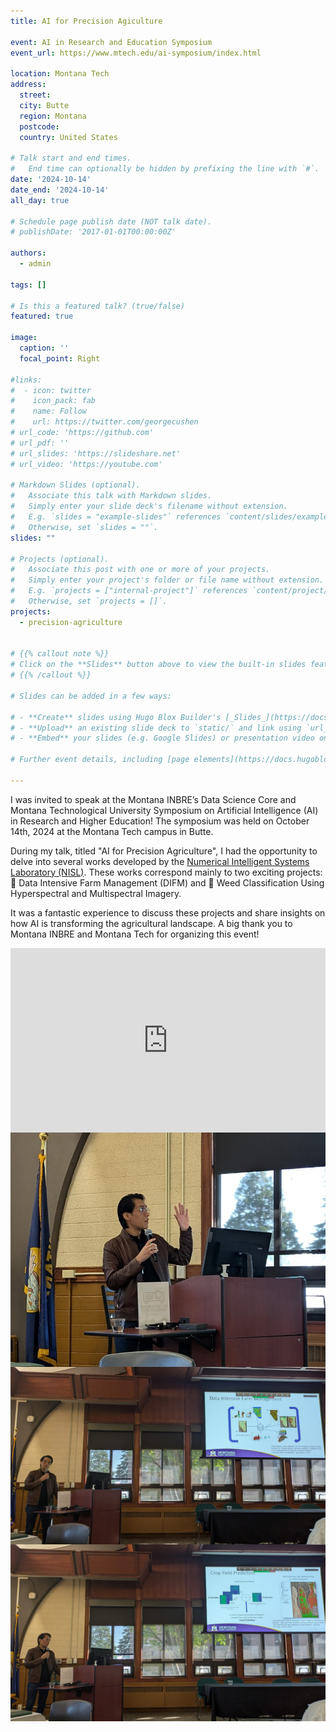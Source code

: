 ```yaml
---
title: AI for Precision Agiculture

event: AI in Research and Education Symposium
event_url: https://www.mtech.edu/ai-symposium/index.html

location: Montana Tech
address:
  street: 
  city: Butte
  region: Montana
  postcode: 
  country: United States

# Talk start and end times.
#   End time can optionally be hidden by prefixing the line with `#`.
date: '2024-10-14'
date_end: '2024-10-14'
all_day: true

# Schedule page publish date (NOT talk date).
# publishDate: '2017-01-01T00:00:00Z'

authors:
  - admin

tags: []

# Is this a featured talk? (true/false)
featured: true

image:
  caption: ''
  focal_point: Right

#links:
#  - icon: twitter
#    icon_pack: fab
#    name: Follow
#    url: https://twitter.com/georgecushen
# url_code: 'https://github.com'
# url_pdf: ''
# url_slides: 'https://slideshare.net'
# url_video: 'https://youtube.com'

# Markdown Slides (optional).
#   Associate this talk with Markdown slides.
#   Simply enter your slide deck's filename without extension.
#   E.g. `slides = "example-slides"` references `content/slides/example-slides.md`.
#   Otherwise, set `slides = ""`.
slides: ""

# Projects (optional).
#   Associate this post with one or more of your projects.
#   Simply enter your project's folder or file name without extension.
#   E.g. `projects = ["internal-project"]` references `content/project/deep-learning/index.md`.
#   Otherwise, set `projects = []`.
projects:
  - precision-agriculture


# {{% callout note %}}
# Click on the **Slides** button above to view the built-in slides feature.
# {{% /callout %}}

# Slides can be added in a few ways:

# - **Create** slides using Hugo Blox Builder's [_Slides_](https://docs.hugoblox.com/reference/content-types/) feature and link using `slides` parameter in the front matter of the talk file
# - **Upload** an existing slide deck to `static/` and link using `url_slides` parameter in the front matter of the talk file
# - **Embed** your slides (e.g. Google Slides) or presentation video on this page using [shortcodes](https://docs.hugoblox.com/reference/markdown/).

# Further event details, including [page elements](https://docs.hugoblox.com/reference/markdown/) such as image galleries, can be added to the body of this page.

---
```


I was invited to speak at the Montana INBRE’s Data Science Core and Montana Technological University Symposium on 
Artificial Intelligence (AI) in Research and Higher Education! The symposium was held on October 14th, 2024 at the Montana Tech campus 
in Butte. 

During my talk, titled "AI for Precision Agriculture", I had the opportunity to delve into several works developed by 
the [Numerical Intelligent Systems Laboratory (NISL)](https://www.researchgate.net/lab/Numerical-Intelligent-Systems-Laboratory-John-Wilbur-Sheppard?ec=headerMenu&_tp=eyJjb250ZXh0Ijp7ImZpcnN0UGFnZSI6ImhvbWUiLCJwYWdlIjoiaG9tZSIsInBvc2l0aW9uIjoiZ2xvYmFsSGVhZGVyIn19).
These works correspond mainly to two exciting projects: 🚜 Data Intensive Farm Management (DIFM) and 🌾 Weed Classification Using Hyperspectral and Multispectral Imagery.

It was a fantastic experience to discuss these projects and share insights on how AI is transforming the agricultural landscape. A big thank you to Montana INBRE and Montana Tech for organizing this event!

<div style="position: relative; width: 100%; height: 0; padding-bottom: 58.52%;">
  <iframe src="https://docs.google.com/presentation/d/e/2PACX-1vQdZJmmpty2RfyG3IDdhKUHJo39IjYN2endQKNmLHbxC22D70PgjHV1hmDF4_Y3Lg/embed?start=false&loop=false&delayms=3000" frameborder="0" style="position: absolute; top: 0; left: 0; width: 100%; height: 100%;" allowfullscreen="true" mozallowfullscreen="true" webkitallowfullscreen="true"></iframe>
</div>

<div style="display: flex; justify-content: center;">
    <img src="event1.jpg" alt="figure" width="100%">
</div>

<div style="display: flex; justify-content: center;">
    <img src="event2.jpg" alt="figure" width="100%">
</div>

<div style="display: flex; justify-content: center;">
    <img src="event3.jpg" alt="figure" width="100%">
</div>